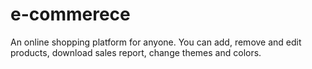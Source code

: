 # e-commerece
An online shopping platform for anyone. You can add, remove and edit products, download sales report, change themes and colors.
